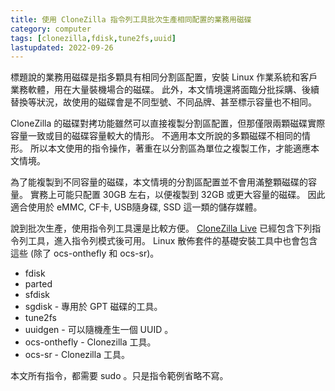 ```yaml
---
title: 使用 CloneZilla 指令列工具批次生產相同配置的業務用磁碟
category: computer
tags: [clonezilla,fdisk,tune2fs,uuid]
lastupdated: 2022-09-26
---
```


標題說的業務用磁碟是指多顆具有相同分割區配置，安裝 Linux 作業系統和客戶業務軟體，用在大量裝機場合的磁碟。
此外，本文情境還將面臨分批採購、後續替換等狀況，故使用的磁碟會是不同型號、不同品牌、甚至標示容量也不相同。

CloneZilla 的磁碟對拷功能雖然可以直接複製分割區配置，但那僅限兩顆磁碟實際容量一致或目的磁碟容量較大的情形。
不適用本文所說的多顆磁碟不相同的情形。
所以本文使用的指令操作，著重在以分割區為單位之複製工作，才能適應本文情境。

<div class="note">
為了能複製到不同容量的磁碟，本文情境的分割區配置並不會用滿整顆磁碟的容量。
實務上可能只配置 30GB 左右，以便複製到 32GB 或更大容量的磁碟。
因此適合使用於 eMMC, CF卡, USB隨身碟, SSD 這一類的儲存媒體。
</div>

<!--more-->

說到批次生產，使用指令列工具還是比較方便。
[CloneZilla Live](https://clonezilla.nchc.org.tw/) 已經包含下列指令列工具，進入指令列模式後可用。
Linux 散佈套件的基礎安裝工具中也會包含這些 (除了 ocs-onthefly 和 ocs-sr)。

* fdisk
* parted
* sfdisk
* sgdisk - 專用於 GPT 磁碟的工具。
* tune2fs
* uuidgen - 可以隨機產生一個 UUID 。
* ocs-onthefly - Clonezilla 工具。
* ocs-sr - Clonezilla 工具。

<div class="note">
本文所有指令，都需要 sudo 。只是指令範例省略不寫。
</div>
